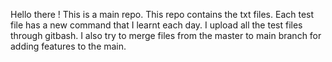 Hello there ! This is a main repo. This repo contains the txt files.
Each test file has a new command that I learnt each day.
I upload all the test files through gitbash.
I also try to merge files from the master to main branch for adding features to the main.
